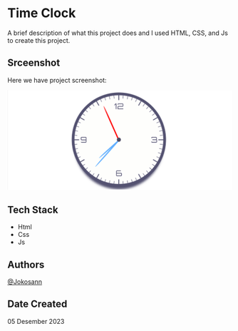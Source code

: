 # Time Clock

A brief description of what this project does and I used HTML, CSS, and Js to create this project.

## Srceenshot

Here we have project screenshot:

![screenshot](screenshot/01.png)

## Tech Stack

- Html
- Css
- Js

## Authors

[@Jokosann](https://www.github.com/Jokosann)

## Date Created

05 Desember 2023
